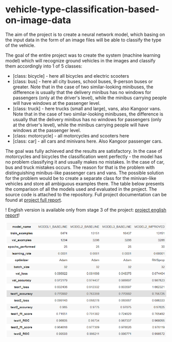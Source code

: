 # vehicle-type-classification-based-on-image-data

The aim of the project is to create a neural network model, which basing on the input data in the form of an image files will be able to classify the type of the vehicle.

The goal of the entire project was to create the system (machine learning model) which will recognize ground vehicles in the images and classify them accordingly into 1 of 5 classes:
* [class: bicycle] - here all bicycles and electric scooters 
* [class: bus] - here all city ​​buses, school buses, 9-person buses or greater. Note that in the case of two similar-looking minibuses, the difference is usually that the delivery minibus has no windows for passengers (only at the driver's level), while the minibus carrying people will have windows at the passenger level.
* [class: truck] - here trucks (small and large), vans, also Kangoor vans. Note that in the case of two similar-looking minibuses, the difference is usually that the delivery minibus has no windows for passengers (only at the driver's level), while the minibus carrying people will have windows at the passenger level. 
* [class: motorcycle] - all motorcycles and scooters here
* [class: car] - all cars and minivans here. Also Kangoor passenger cars.

The goal was fully achieved and the results are satisfactory. In the case of motorcycles and bicycles the classification went perfectly - the model has no problem classifying it and usually makes no mistakes. In the case of car, bus and truck mistakes occurs. The reason for that is the problem with distinguishing minibus-like passenger cars and vans. The possible solution for the problem would be to create a separate class for the minivan-like vehicles and store all ambiguous examples there. 
The table below presents the comparison of all the models used and evaluated in the project. The source code is attached to the repository. 
Full project documentation can be found at [project full report](FINAL_REPORT.pdf).

! English version is available only from stage 3 of the project: [project english report](STAGE3_REPORT.pdf)!

![project summary](PROJECT_SUMMARY.png)



